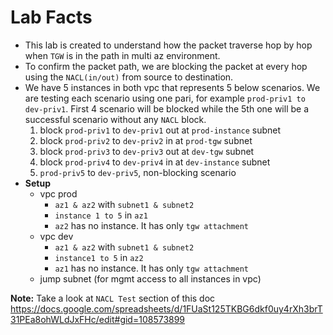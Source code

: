 # Lab Facts

- This lab is created to understand how the packet traverse hop by hop when `TGW` is in the path in multi az environment.
- To confirm the packet path, we are blocking the packet at every hop using the `NACL(in/out)` from source to destination.
- We have 5 instances in both vpc that represents 5 below scenarios. We are testing each scenario using one pari, for example `prod-priv1 to dev-priv1`. First 4 scenario will be blocked while the 5th one will be a successful scenario without any `NACL` block.
  1. block `prod-priv1` to `dev-priv1` out at `prod-instance` subnet
  2. block `prod-priv2` to `dev-priv2` in at `prod-tgw` subnet
  3. block `prod-priv3` to `dev-priv3` out at `dev-tgw` subnet
  4. block `prod-priv4` to `dev-priv4` in at `dev-instance` subnet
  5. `prod-priv5` to `dev-priv5`, non-blocking scenario
- **Setup**
  - vpc prod
    - `az1 & az2` with `subnet1 & subnet2`
    - `instance 1 to 5` in `az1`
    - `az2` has no instance. It has only `tgw attachment`
  - vpc dev
    - `az1 & az2` with `subnet1 & subnet2`
    - `instance1 to 5` in `az2`
    - `az1` has no instance. It has only `tgw attachment`
  - jump subnet (for mgmt access to all instances in vpc)

**Note:** Take a look at `NACL Test` section of this doc https://docs.google.com/spreadsheets/d/1FUaSt125TKBG6dkf0uy4rXh3brT31PEa8ohWLdJxFHc/edit#gid=108573899
